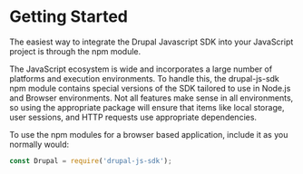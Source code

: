 # Getting Started

The easiest way to integrate the Drupal Javascript SDK into your JavaScript project is through the npm module.

The JavaScript ecosystem is wide and incorporates a large number of platforms and execution environments. To handle this, the drupal-js-sdk npm module contains special versions of the SDK tailored to use in Node.js and Browser environments. Not all features make sense in all environments, so using the appropriate package will ensure that items like local storage, user sessions, and HTTP requests use appropriate dependencies.

To use the npm modules for a browser based application, include it as you normally would:

```js
const Drupal = require('drupal-js-sdk');
```